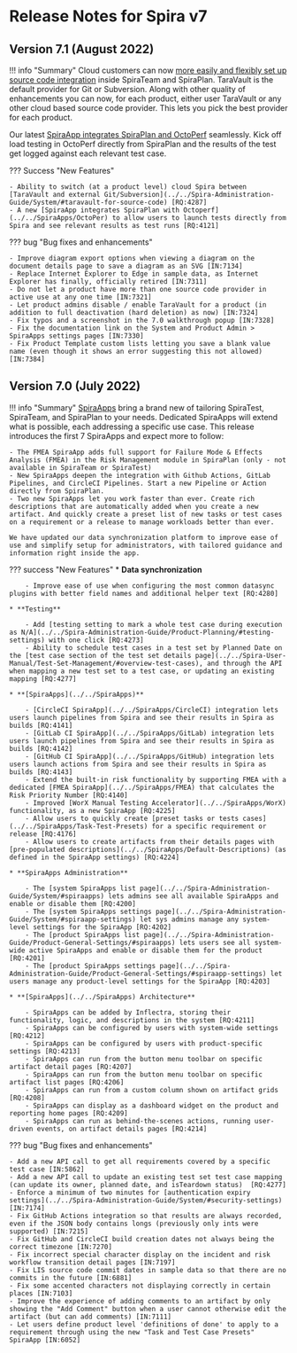 # Release Notes for Spira v7


## Version 7.1 (August 2022)

!!! info "Summary"
Cloud customers can now [more easily and flexibly set up source code integration](../../Spira-Administration-Guide/System/#taravault-for-source-code) inside SpiraTeam and SpiraPlan. TaraVault is the default provider for Git or Subversion. Along with other quality of enhancements you can now, for each product, either user TaraVault or any other cloud based source code provider. This lets you pick the best provider for each product.

Our latest [SpiraApp integrates SpiraPlan and OctoPerf](../../SpiraApps/OctoPerf) seamlessly. Kick off load testing in OctoPerf directly from SpiraPlan and the results of the test get logged against each relevant test case.

??? Success "New Features"

    - Ability to switch (at a product level) cloud Spira between [TaraVault and external Git/Subversion](../../Spira-Administration-Guide/System/#taravault-for-source-code) [RQ:4287]
    - A new [SpiraApp integrates SpiraPlan with Octoperf](../../SpiraApps/OctoPer) to allow users to launch tests directly from Spira and see relevant results as test runs [RQ:4121]

??? bug "Bug fixes and enhancements"

    - Improve diagram export options when viewing a diagram on the document details page to save a diagram as an SVG [IN:7134]
    - Replace Internet Explorer to Edge in sample data, as Internet Explorer has finally, officially retired [IN:7311]
    - Do not let a product have more than one source code provider in active use at any one time [IN:7321]
    - Let product admins disable / enable TaraVault for a product (in addition to full deactivation (hard deletion) as now) [IN:7324]
    - Fix typos and a screenshot in the 7.0 walkthrough popup [IN:7328]
    - Fix the documentation link on the System and Product Admin > SpiraApps settings pages [IN:7330]
    - Fix Product Template custom lists letting you save a blank value name (even though it shows an error suggesting this not allowed) [IN:7384]

    
## Version 7.0 (July 2022)

!!! info "Summary"
    [SpiraApps](../../SpiraApps) bring a brand new of tailoring SpiraTest, SpiraTeam, and SpiraPlan to your needs. Dedicated SpiraApps will extend what is possible, each addressing a specific use case. This release introduces the first 7 SpiraApps and expect more to follow:

    - The FMEA SpiraApp adds full support for Failure Mode & Effects Analysis (FMEA) in the Risk Management module in SpiraPlan (only - not available in SpiraTeam or SpiraTest)
    - New SpiraApps deepen the integration with Github Actions, GitLab Pipelines, and CircleCI Pipelines. Start a new Pipeline or Action directly from SpiraPlan.
    - Two new SpiraApps let you work faster than ever. Create rich descriptions that are automatically added when you create a new artifact. And quickly create a preset list of new tasks or test cases on a requirement or a release to manage workloads better than ever.

    We have updated our data synchronization platform to improve ease of use and simplify setup for administrators, with tailored guidance and information right inside the app.


??? success "New Features"
    * **Data synchronization**

        - Improve ease of use when configuring the most common datasync plugins with better field names and additional helper text [RQ:4280]

    * **Testing**

        - Add [testing setting to mark a whole test case during execution as N/A](../../Spira-Administration-Guide/Product-Planning/#testing-settings) with one click [RQ:4273]
        - Ability to schedule test cases in a test set by Planned Date on the [test case section of the test set details page](../../Spira-User-Manual/Test-Set-Management/#overview-test-cases), and through the API when mapping a new test set to a test case, or updating an existing mapping [RQ:4277]

    * **[SpiraApps](../../SpiraApps)**

        - [CircleCI SpiraApp](../../SpiraApps/CircleCI) integration lets users launch pipelines from Spira and see their results in Spira as builds [RQ:4141]
        - [GitLab CI SpiraApp](../../SpiraApps/GitLab) integration lets users launch pipelines from Spira and see their results in Spira as builds [RQ:4142]
        - [GitHub CI SpiraApp](../../SpiraApps/GitHub) integration lets users launch actions from Spira and see their results in Spira as builds [RQ:4143]
        - Extend the built-in risk functionality by supporting FMEA with a dedicated [FMEA SpiraApp](../../SpiraApps/FMEA) that calculates the Risk Priority Number [RQ:4140]
        - Improved [WorX Manual Testing Accelerator](../../SpiraApps/WorX) functionality, as a new SpiraApp [RQ:4225]
        - Allow users to quickly create [preset tasks or tests cases](../../SpiraApps/Task-Test-Presets) for a specific requirement or release [RQ:4176]
        - Allow users to create artifacts from their details pages with [pre-populated descriptions](../../SpiraApps/Default-Descriptions) (as defined in the SpiraApp settings) [RQ:4224]

    * **SpiraApps Administration**

        - The [system SpiraApps list page](../../Spira-Administration-Guide/System/#spiraapps) lets admins see all available SpiraApps and enable or disable them [RQ:4200]
        - The [system SpiraApps settings page](../../Spira-Administration-Guide/System/#spiraapp-settings) let sys admins manage any system-level settings for the SpiraApp [RQ:4202]
        - The [product SpiraApps list page](../../Spira-Administration-Guide/Product-General-Settings/#spiraapps) lets users see all system-wide active SpiraApps and enable or disable them for the product [RQ:4201]
        - The [product SpiraApps settings page](../../Spira-Administration-Guide/Product-General-Settings/#spiraapp-settings) let users manage any product-level settings for the SpiraApp [RQ:4203]
       
    * **[SpiraApps](../../SpiraApps) Architecture**

        - SpiraApps can be added by Inflectra, storing their functionality, logic, and descriptions in the system [RQ:4211]
        - SpiraApps can be configured by users with system-wide settings [RQ:4212]
        - SpiraApps can be configured by users with product-specific settings [RQ:4213]
        - SpiraApps can run from the button menu toolbar on specific artifact detail pages [RQ:4207]
        - SpiraApps can run from the button menu toolbar on specific artifact list pages [RQ:4206]
        - SpiraApps can run from a custom column shown on artifact grids [RQ:4208]
        - SpiraApps can display as a dashboard widget on the product and reporting home pages [RQ:4209]
        - SpiraApps can run as behind-the-scenes actions, running user-driven events, on artifact details pages [RQ:4214]


??? bug "Bug fixes and enhancements"

    - Add a new API call to get all requirements covered by a specific test case [IN:5862]
    - Add a new API call to update an existing test set test case mapping (can update its owner, planned date, and isTeardown status)  [RQ:4277]
    - Enforce a minimum of two minutes for [authentication expiry settings](../../Spira-Administration-Guide/System/#security-settings) [IN:7174]
    - Fix GitHub Actions integration so that results are always recorded, even if the JSON body contains longs (previously only ints were supported) [IN:7215]
    - Fix GitHub and CircleCI build creation dates not always being the correct timezone [IN:7270]
    - Fix incorrect special character display on the incident and risk workflow transition detail pages [IN:7197]
    - Fix LIS source code commit dates in sample data so that there are no commits in the future [IN:6881]
    - Fix some accented characters not displaying correctly in certain places [IN:7103]
    - Improve the experience of adding comments to an artifact by only showing the "Add Comment" button when a user cannot otherwise edit the artifact (but can add comments) [IN:7111]
    - Let users define product level 'definitions of done' to apply to a requirement through using the new "Task and Test Case Presets" SpiraApp [IN:6052]